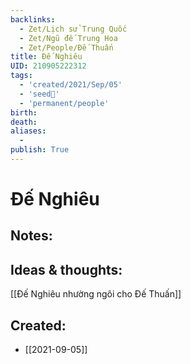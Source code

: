 ```yaml
---
backlinks:
  - Zet/Lịch sử Trung Quốc
  - Zet/Ngũ đế Trung Hoa
  - Zet/People/Đế Thuấn
title: Đế Nghiêu
UID: 210905222312
tags:
  - 'created/2021/Sep/05'
  - 'seed🥜'
  - 'permanent/people'
birth: 
death: 
aliases:
  - 
publish: True
---
```

# Đế Nghiêu

## Notes:


## Ideas & thoughts:
[[Đế Nghiêu nhường ngôi cho Đế Thuấn]]
## Created:
- [[2021-09-05]]

